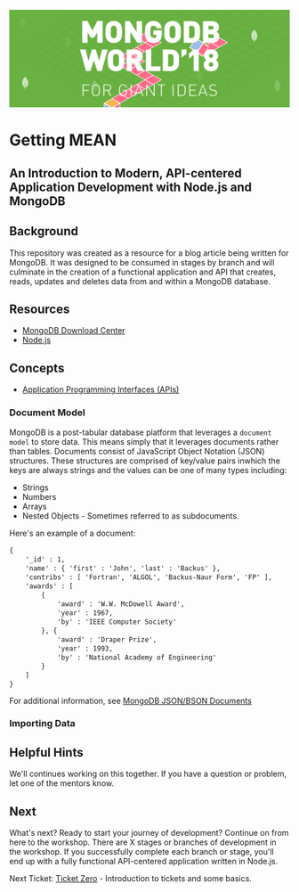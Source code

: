 ![MongoDB](./images/header.png "MongoDB")
# Getting MEAN
## An Introduction to Modern, API-centered Application Development with Node.js and MongoDB
## Background
This repository was created as a resource for a blog article being written for MongoDB.  It was designed to be consumed in stages by branch and will culminate in the creation of a functional application and API that creates, reads, updates and deletes data from and within a MongoDB database.
## Resources
* [MongoDB Download Center](https://www.mongodb.com/download-center#community)
* [Node.js](http://nodejs.org)

## Concepts
* [Application Programming Interfaces (APIs)](https://en.wikipedia.org/wiki/Application_programming_interface)

### Document Model
MongoDB is a post-tabular database platform that leverages a `document model` to store data.  This means simply that it leverages documents rather than tables.  Documents consist of JavaScript Object Notation (JSON) structures.  These structures are comprised of key/value pairs inwhich the keys are always strings and the values can be one of many types including:
* Strings
* Numbers
* Arrays
* Nested Objects - Sometimes referred to as subdocuments.

Here's an example of a document:

```
{
    '_id' : 1,
    'name' : { 'first' : 'John', 'last' : 'Backus' },
    'contribs' : [ 'Fortran', 'ALGOL', 'Backus-Naur Form', 'FP' ],
    'awards' : [
        {
            'award' : 'W.W. McDowell Award',
            'year' : 1967,
            'by' : 'IEEE Computer Society'
        }, {
            'award' : 'Draper Prize',
            'year' : 1993,
            'by' : 'National Academy of Engineering'
        }
    ]
}
```
For additional information, see [MongoDB JSON/BSON Documents
](https://www.mongodb.com/json-and-bson)
### Importing Data

## Helpful Hints
We'll continues working on this together. If you have a question or problem, let one of the mentors know.

## Next
What's next?  Ready to start your journey of development?  Continue on from here to the workshop.  There are X stages or branches of development in the workshop.  If you successfully complete each branch or stage, you'll end up with a fully functional API-centered application written in Node.js.

Next Ticket: [Ticket Zero](./workshop/ticket0.md) - Introduction to tickets and some basics.